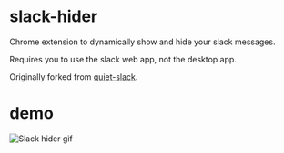 # slack-hider
 Chrome extension to dynamically show and hide your slack messages. 
 
 Requires you to use the slack web app, not the desktop app. 
 
 Originally forked from [quiet-slack](https://github.com/tavva/quiet-slack).

 # demo
 ![Slack hider gif](slack-hider.gif)
